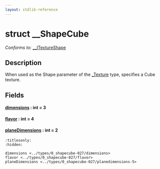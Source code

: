 ```yaml
---
layout: stdlib-reference
---
```


# struct \_\_ShapeCube

*Conforms to:* [\_\_ITextureShape](../../interfaces/0_itextureshape-023a/index.html)

## Description

When used as the <span class='code'>Shape</span> parameter of the <span class='code'><a href="../0texture-01/index.html" class="code_type">_Texture</a></span> type, specifies a Cube texture.


## Fields

####  <a id="decl-dimensions"></a>[dimensions](dimensions.html) : int = 3
####  <a id="decl-flavor"></a>[flavor](flavor.html) : int = 4
####  <a id="decl-planeDimensions"></a>[planeDimensions](planedimensions-5.html) : int = 2


```{toctree}
:titlesonly:
:hidden:

dimensions <../types/0_shapecube-027/dimensions>
flavor <../types/0_shapecube-027/flavor>
planeDimensions <../types/0_shapecube-027/planedimensions-5>
```
